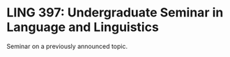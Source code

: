 # LING 397: Undergraduate Seminar in Language and Linguistics

Seminar on a previously announced topic.